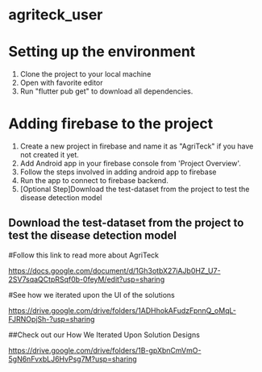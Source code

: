 # agriteck_user

# Setting up the environment

1. Clone the project to your local machine
2. Open with favorite editor
3. Run "flutter pub get" to download all dependencies.


# Adding firebase to the project

1. Create a new project in firebase and name it as "AgriTeck" if you have not created it yet.
2. Add Android app in your firebase console from 'Project Overview'.
3. Follow the steps involved in adding android app to firebase 
4. Run the app to connect to firebase backend.
5. [Optional Step]Download the test-dataset from the project to test the disease detection model

## Download the test-dataset from the project to test the disease detection model

#Follow this link to read more about AgriTeck

https://docs.google.com/document/d/1Gh3otbX27iAJb0HZ_U7-2SV7sqaQCtpRSqf0b-0feyM/edit?usp=sharing

#See how we iterated upon the UI of the solutions

https://drive.google.com/drive/folders/1ADHhokAFudzFpnnQ_oMqL-FJRNOpjSh-?usp=sharing

##Check out our How We Iterated Upon Solution Designs

https://drive.google.com/drive/folders/1B-gpXbnCmVmO-5gN6nFvxbLJ6HvPsg7M?usp=sharing
